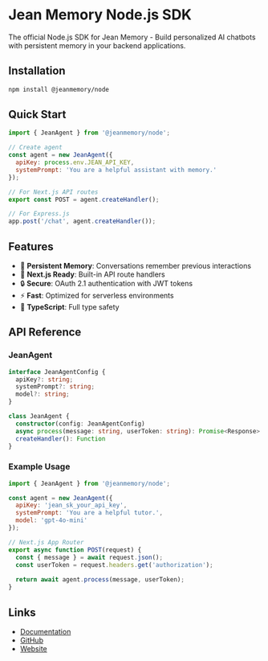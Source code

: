 # Jean Memory Node.js SDK

The official Node.js SDK for Jean Memory - Build personalized AI chatbots with persistent memory in your backend applications.

## Installation

```bash
npm install @jeanmemory/node
```

## Quick Start

```javascript
import { JeanAgent } from '@jeanmemory/node';

// Create agent
const agent = new JeanAgent({
  apiKey: process.env.JEAN_API_KEY,
  systemPrompt: 'You are a helpful assistant with memory.'
});

// For Next.js API routes
export const POST = agent.createHandler();

// For Express.js
app.post('/chat', agent.createHandler());
```

## Features

- 🧠 **Persistent Memory**: Conversations remember previous interactions
- 🚀 **Next.js Ready**: Built-in API route handlers
- 🔒 **Secure**: OAuth 2.1 authentication with JWT tokens
- ⚡ **Fast**: Optimized for serverless environments
- 🎯 **TypeScript**: Full type safety

## API Reference

### JeanAgent

```typescript
interface JeanAgentConfig {
  apiKey?: string;
  systemPrompt?: string;
  model?: string;
}

class JeanAgent {
  constructor(config: JeanAgentConfig)
  async process(message: string, userToken: string): Promise<Response>
  createHandler(): Function
}
```

### Example Usage

```javascript
import { JeanAgent } from '@jeanmemory/node';

const agent = new JeanAgent({
  apiKey: 'jean_sk_your_api_key',
  systemPrompt: 'You are a helpful tutor.',
  model: 'gpt-4o-mini'
});

// Next.js App Router
export async function POST(request) {
  const { message } = await request.json();
  const userToken = request.headers.get('authorization');
  
  return await agent.process(message, userToken);
}
```

## Links

- [Documentation](https://docs.jeanmemory.com)
- [GitHub](https://github.com/jean-technologies/jean-memory)
- [Website](https://jeanmemory.com)